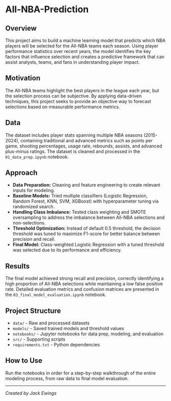 # All-NBA-Prediction

## Overview

This project aims to build a machine learning model that predicts which NBA players will be selected for the All-NBA teams each season. Using player performance statistics over recent years, the model identifies the key factors that influence selection and creates a predictive framework that can assist analysts, teams, and fans in understanding player impact.

## Motivation

The All-NBA teams highlight the best players in the league each year, but the selection process can be subjective. By applying data-driven techniques, this project seeks to provide an objective way to forecast selections based on measurable performance metrics.

## Data

The dataset includes player stats spanning multiple NBA seasons (2015-2024), containing traditional and advanced metrics such as points per game, shooting percentages, usage rate, rebounds, assists, and advanced plus-minus ratings. The dataset is cleaned and processed in the `01_data_prep.ipynb` notebook.

## Approach

- **Data Preparation:** Cleaning and feature engineering to create relevant inputs for modeling.
- **Baseline Models:** Tried multiple classifiers (Logistic Regression, Random Forest, KNN, SVM, XGBoost) with hyperparameter tuning via randomized search.
- **Handling Class Imbalance:** Tested class weighting and SMOTE oversampling to address the imbalance between All-NBA selections and non-selections.
- **Threshold Optimization:** Instead of default 0.5 threshold, the decision threshold was tuned to maximize F1-score for better balance between precision and recall.
- **Final Model:** Class-weighted Logistic Regression with a tuned threshold was selected due to its performance and efficiency.

## Results

The final model achieved strong recall and precision, correctly identifying a high proportion of All-NBA selections while maintaining a low false positive rate. Detailed evaluation metrics and confusion matrices are presented in the `03_final_model_evaluation.ipynb` notebook.

## Project Structure

- `data/` - Raw and processed datasets  
- `models/` - Saved trained models and threshold values  
- `notebooks/` - Jupyter notebooks for data prep, modeling, and evaluation  
- `src/` - Supporting scripts   
- `requirements.txt` - Python dependencies  

## How to Use

Run the notebooks in order for a step-by-step walkthrough of the entire modeling process, from raw data to final model evaluation.

---

*Created by Jack Ewings*
